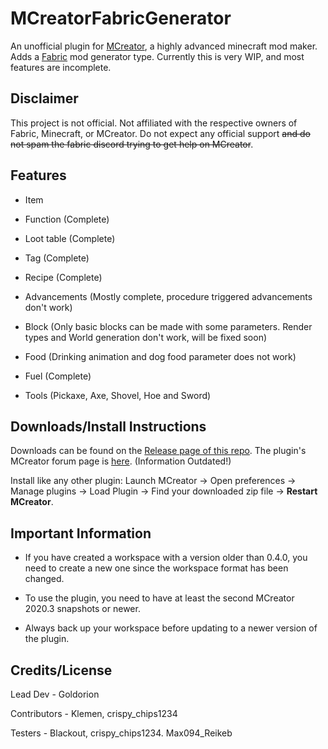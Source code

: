 # MCreatorFabricGenerator
An unofficial plugin for [MCreator](https://mcreator.net/), a highly advanced minecraft mod maker. Adds a [Fabric](https://fabricmc.net/) mod generator type. Currently this is very WIP, and most features are incomplete.
## Disclaimer
This project is not official. Not affiliated with the respective owners of Fabric, Minecraft, or MCreator. Do not expect any official support ~~and
do not spam the fabric discord trying to get help on MCreator~~.
## Features

- Item 

- Function (Complete)

- Loot table (Complete)

- Tag (Complete)

- Recipe (Complete)

- Advancements (Mostly complete, procedure triggered advancements don't work)

- Block (Only basic blocks can be made with some parameters. Render types and World generation don't work, will be fixed soon)

- Food (Drinking animation and dog food parameter does not work)

- Fuel (Complete)

- Tools (Pickaxe, Axe, Shovel, Hoe and Sword)

## Downloads/Install Instructions

Downloads can be found on the [Release page of this repo](https://github.com/Goldorion/MCreatorFabricGenerator/releases).
The plugin's MCreator forum page is [here](https://mcreator.net/forum/60201/fabric-generator-plugin). (Information Outdated!)

Install like any other plugin: Launch MCreator -> Open preferences -> Manage plugins -> Load Plugin -> Find your downloaded zip file -> **Restart MCreator**.

## Important Information
- If you have created a workspace with a version older than 0.4.0, you need to create a new one since the workspace format has been changed.

- To use the plugin, you need to have at least the second MCreator 2020.3 snapshots or newer.

- Always back up your workspace before updating to a newer version of the plugin.

## Credits/License

Lead Dev - Goldorion

Contributors - Klemen, crispy_chips1234

Testers - Blackout, crispy_chips1234. Max094_Reikeb
